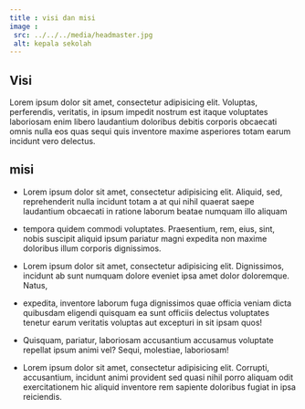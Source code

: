 ```yaml
---
title : visi dan misi
image :
 src: ../../../media/headmaster.jpg
 alt: kepala sekolah
---
```


## Visi

Lorem ipsum dolor sit amet, consectetur adipisicing elit. Voluptas, perferendis, veritatis, in ipsum impedit nostrum est itaque voluptates laboriosam enim libero laudantium doloribus debitis corporis obcaecati omnis nulla eos quas sequi quis inventore maxime asperiores totam earum incidunt vero delectus.

## misi

- Lorem ipsum dolor sit amet, consectetur adipisicing elit. Aliquid, sed, reprehenderit nulla incidunt totam a at qui nihil quaerat saepe laudantium obcaecati in ratione laborum beatae numquam illo aliquam

- tempora quidem commodi voluptates. Praesentium, rem, eius, sint, nobis suscipit aliquid ipsum pariatur magni expedita non maxime doloribus illum corporis dignissimos.

- Lorem ipsum dolor sit amet, consectetur adipisicing elit. Dignissimos, incidunt ab sunt numquam dolore eveniet ipsa amet dolor doloremque. Natus, 

- expedita, inventore laborum fuga dignissimos quae officia veniam dicta quibusdam eligendi quisquam ea sunt officiis delectus voluptates tenetur earum veritatis voluptas aut excepturi in sit ipsam quos!

- Quisquam, pariatur, laboriosam accusantium accusamus voluptate repellat ipsum animi vel? Sequi, molestiae, laboriosam!

- Lorem ipsum dolor sit amet, consectetur adipisicing elit. Corrupti, accusantium, incidunt animi provident sed quasi nihil porro aliquam odit exercitationem hic aliquid inventore rem sapiente doloribus fugiat in ipsa reiciendis.
